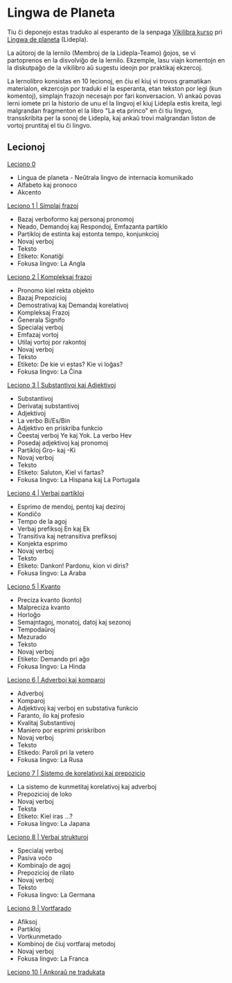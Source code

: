 # Lingwa de Planeta

Tiu ĉi deponejo estas traduko al esperanto de la senpaga
[Vikilibra kurso](https://ru.wikibooks.org/wiki/%D0%9B%D0%B8%D0%BD%D0%B3%D0%B2%D0%B0_%D0%B4%D0%B5_%D0%BF%D0%BB%D0%B0%D0%BD%D0%B5%D1%82%D0%B0)
pri [Lingwa de planeta](https://eo.wikipedia.org/wiki/Lingwa_de_Planeta)
(Lidepla).

La aŭtoroj de la lernilo (Membroj de la Lidepla-Teamo) ĝojos, se vi partoprenos
en la disvolviĝo de la lernilo. Ekzemple, lasu viajn komentojn en la diskutpaĝo
de la vikilibro aŭ sugestu ideojn por praktikaj ekzercoj.

La lernolibro konsistas en 10 lecionoj, en ĉiu el kiuj vi trovos gramatikan
materialon, ekzercojn por traduki el la esperanta, etan tekston por legi (kun
komentoj), simplajn frazojn necesajn por fari konversacion. Vi ankaŭ povas lerni
iomete pri la historio de unu el la lingvoj el kiuj Lidepla estis kreita, legi
malgrandan fragmenton el la libro "La eta princo" en ĉi tiu lingvo,
transskribita per la sonoj de Lidepla, kaj ankaŭ trovi malgrandan liston de
vortoj pruntitaj el tiu ĉi lingvo.

## Lecionoj

[Leciono 0](./lecionoj/leciono-0.md)
- Lingua de planeta - Neŭtrala lingvo de internacia komunikado
- Alfabeto kaj pronoco
- Akcento

[Leciono 1 | Simplaj frazoj](./lecionoj/leciono-1.md)
- Bazaj verboformo kaj personaj pronomoj
- Neado, Demandoj kaj Respondoj, Emfazanta partiklo
- Partikloj de estinta kaj estonta tempo, konjunkcioj
- Novaj verboj
- Teksto
- Etiketo: Konatiĝi
- Fokusa lingvo: La Angla

[Leciono 2 | Kompleksaj frazoj](./lecionoj/leciono-2.md)
- Pronomo kiel rekta objekto
- Bazaj Prepozicioj
- Demostrativaj kaj Demandaj korelativoj
- Kompleksaj Frazoj
- Ĝenerala Signifo
- Specialaj verboj
- Emfazaj vortoj
- Utilaj vortoj por rakontoj
- Novaj verboj
- Teksto
- Etiketo: De kie vi estas? Kie vi loĝas?
- Fokusa lingvo: La Ĉina

[Leciono 3 | Substantivoj kaj Adjektivoj](./lecionoj/leciono-3.md)
- Substantivoj
- Derivataj substantivoj
- Adjektivoj
- La verbo Bi/Es/Bin
- Adjektivo en priskriba funkcio
- Ĉeestaj verboj Ye kaj Yok. La verbo Hev
- Posedaj adjektivoj kaj pronomoj
- Partikloj Gro- kaj -Ki
- Novaj verboj
- Teksto
- Etiketo: Saluton, Kiel vi fartas?
- Fokusa lingvo: La Hispana kaj La Portugala

[Leciono 4 | Verbaj partikloj](./lecionoj/leciono-4.md)
- Esprimo de mendoj, pentoj kaj deziroj
- Kondiĉo
- Tempo de la agoj
- Verbaj prefiksoj En kaj Ek
- Transitiva kaj netransitiva prefiksoj
- Konjekta esprimo
- Novaj verboj
- Teksto
- Etiketo: Dankon! Pardonu, kion vi diris?
- Fokusa lingvo: La Araba

[Leciono 5 | Kvanto](./lecionoj/leciono-5.md)
- Preciza kvanto (konto)
- Malpreciza kvanto
- Horloĝo
- Semajntagoj, monatoj, datoj kaj sezonoj
- Tempodaŭroj
- Mezurado
- Teksto
- Novaj verboj
- Etiketo: Demando pri aĝo
- Fokusa lingvo: La Hinda

[Leciono 6 | Adverboj kaj komparoj](./lecionoj/leciono-6.md)
- Adverboj
- Komparoj
- Adjektivoj kaj verboj en substativa funkcio
- Faranto, ilo kaj profesio
- Kvalitaj Substantivoj
- Maniero por esprimi priskribon
- Novaj verboj
- Teksto
- Etikedo: Paroli pri la vetero
- Fokusa lingvo: La Rusa

[Leciono 7 | Sistemo de korelativoj kaj prepozicio](./lecionoj/leciono-7.md)
- La sistemo de kunmetitaj korelativoj kaj adverboj
- Prepozicioj de loko
- Novaj verboj
- Teksta
- Etiketo: Kiel iras ...?
- Fokusa lingvo: La Japana

[Leciono 8 | Verbaj strukturoj](./lecionoj/leciono-8.md)
- Specialaj verboj
- Pasiva voĉo
- Kombinaĵo de agoj
- Prepozicioj de rilato
- Novaj verboj
- Teksto
- Fokusa lingvo: La Germana

[Leciono 9 | Vortfarado](./lecionoj/leciono-9.md)
- Afiksoj
- Partikloj
- Vortkunmetado
- Kombinoj de ĉiuj vortfaraj metodoj
- Novaj verboj
- Fokusa lingvo: La Franca

[Leciono 10 | Ankoraŭ ne tradukata]()


